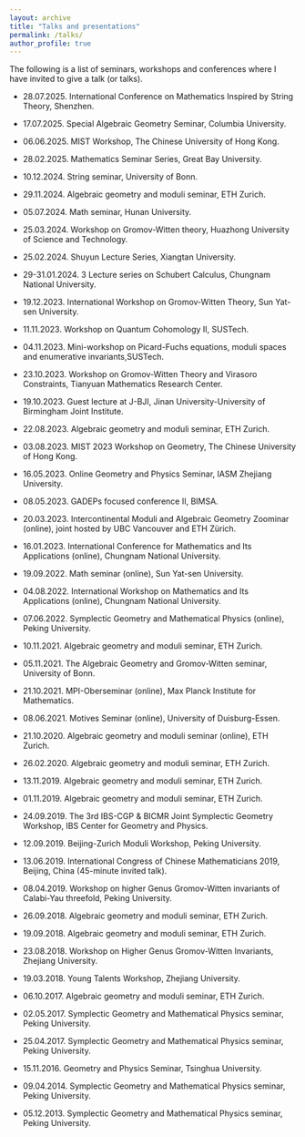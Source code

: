 ```yaml
---
layout: archive
title: "Talks and presentations"
permalink: /talks/
author_profile: true
---
```


The following is a list of seminars, workshops and conferences where I have invited to give a talk (or talks).

- 28.07.2025. International Conference on Mathematics Inspired by String Theory, Shenzhen.

- 17.07.2025. Special Algebraic Geometry Seminar, Columbia University.

- 06.06.2025. MIST Workshop, The Chinese University of Hong Kong.

- 28.02.2025. Mathematics Seminar Series, Great Bay University.

- 10.12.2024. String seminar, University of Bonn.

- 29.11.2024. Algebraic geometry and moduli seminar, ETH Zurich.

- 05.07.2024. Math seminar, Hunan University.

- 25.03.2024. Workshop on Gromov-Witten theory, Huazhong University of Science and Technology.

- 25.02.2024. Shuyun Lecture Series, Xiangtan University.

- 29-31.01.2024. 3 Lecture series on Schubert Calculus, Chungnam National University.

- 19.12.2023. International Workshop on Gromov-Witten Theory, Sun Yat-sen University.

- 11.11.2023. Workshop on Quantum Cohomology II, SUSTech.

- 04.11.2023. Mini-workshop on Picard-Fuchs equations, moduli spaces and enumerative invariants,SUSTech.

- 23.10.2023. Workshop on Gromov-Witten Theory and Virasoro Constraints, Tianyuan Mathematics Research Center.

- 19.10.2023. Guest lecture at J-BJI, Jinan University-University of Birmingham Joint Institute.

- 22.08.2023. Algebraic geometry and moduli seminar, ETH Zurich.

- 03.08.2023. MIST 2023 Workshop on Geometry, The Chinese University of Hong Kong.

- 16.05.2023. Online Geometry and Physics Seminar, IASM Zhejiang University.

- 08.05.2023. GADEPs focused conference II, BIMSA.

- 20.03.2023. Intercontinental Moduli and Algebraic Geometry Zoominar (online), joint hosted by UBC Vancouver and ETH Zürich.

- 16.01.2023. International Conference for Mathematics and Its Applications (online), Chungnam National University.

- 19.09.2022. Math seminar (online), Sun Yat-sen University.

- 04.08.2022. International Workshop on Mathematics and Its Applications (online), Chungnam National University.

- 07.06.2022. Symplectic Geometry and Mathematical Physics (online), Peking University.

- 10.11.2021. Algebraic geometry and moduli seminar, ETH Zurich.

- 05.11.2021. The Algebraic Geometry and Gromov-Witten seminar, University of Bonn.

- 21.10.2021. MPI-Oberseminar (online), Max Planck Institute for Mathematics.

- 08.06.2021. Motives Seminar (online), University of Duisburg-Essen.

- 21.10.2020. Algebraic geometry and moduli seminar (online), ETH Zurich.

- 26.02.2020. Algebraic geometry and moduli seminar, ETH Zurich.

- 13.11.2019. Algebraic geometry and moduli seminar, ETH Zurich.

- 01.11.2019. Algebraic geometry and moduli seminar, ETH Zurich.

- 24.09.2019. The 3rd IBS-CGP & BICMR Joint Symplectic Geometry Workshop, IBS Center for Geometry and Physics.

- 12.09.2019. Beijing-Zurich Moduli Workshop, Peking University.

- 13.06.2019. International Congress of Chinese Mathematicians 2019, Beijing, China (45-minute invited talk).

- 08.04.2019. Workshop on higher Genus Gromov-Witten invariants of Calabi-Yau threefold, Peking University.

- 26.09.2018. Algebraic geometry and moduli seminar, ETH Zurich.

- 19.09.2018. Algebraic geometry and moduli seminar, ETH Zurich. 

- 23.08.2018. Workshop on Higher Genus Gromov-Witten Invariants, Zhejiang University. 

- 19.03.2018. Young Talents Workshop, Zhejiang University. 

- 06.10.2017. Algebraic geometry and moduli seminar, ETH Zurich.

- 02.05.2017. Symplectic Geometry and Mathematical
Physics seminar, Peking University. 

- 25.04.2017. Symplectic Geometry and Mathematical
Physics seminar, Peking University. 

- 15.11.2016. Geometry and Physics Seminar, Tsinghua University. 

- 09.04.2014. Symplectic Geometry and Mathematical
Physics seminar, Peking University. 

- 05.12.2013. Symplectic Geometry and Mathematical
Physics seminar, Peking University. 




